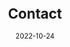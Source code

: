 ---
title: Contact
date: 2022-10-24

type: landing

sections:
  - block: contact
    content:
      title: Contact
      text: |-
        여기로 이메일 보내주세요!
      #contact_links:
      #  - icon: comments
      #    icon_pack: fas
      #    name: Discuss on Forum
      #    link: 'https://discourse.gohugo.io'

      # Automatically link email and phone or display as text?
      autolink: true

      # Email form provider
      form:
        provider: netlify
        formspree:
          id:
        netlify:
          # Enable CAPTCHA challenge to reduce spam?
          captcha: false
    design:
      columns: "1"
---